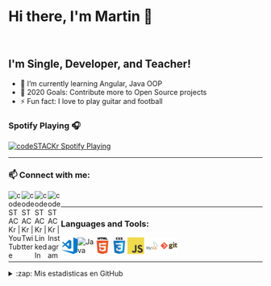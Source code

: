 # Hi there, I'm Martin 👋

<br />

## I'm Single, Developer, and Teacher!

- 🌱 I’m currently learning Angular, Java OOP
- 🥅 2020 Goals: Contribute more to Open Source projects
- ⚡ Fun fact: I love to play guitar and football

### Spotify Playing 🎧

[<img src="https://now-playing-codestackr.vercel.app/api/spotify-playing" alt="codeSTACKr Spotify Playing" width="350" />](https://open.spotify.com/user/nlod73n0n55c2n23g9ru894e9)

---

### 📫 Connect with me:

[<img align="left" alt="codeSTACKr | YouTube" width="26px" src="https://cdn.jsdelivr.net/npm/simple-icons@v3/icons/youtube.svg" />][youtube]
[<img align="left" alt="codeSTACKr | Twitter" width="26px" src="https://cdn.jsdelivr.net/npm/simple-icons@v3/icons/twitter.svg" />][twitter]
[<img align="left" alt="codeSTACKr | LinkedIn" width="26px" src="https://cdn.jsdelivr.net/npm/simple-icons@v3/icons/linkedin.svg" />][linkedin]
[<img align="left" alt="codeSTACKr | Instagram" width="26px" src="https://cdn.jsdelivr.net/npm/simple-icons@v3/icons/instagram.svg" />][instagram]

<br />

---

### Languages and Tools:

[<img align="left" alt="Visual Studio Code" width="33px" src="https://raw.githubusercontent.com/github/explore/80688e429a7d4ef2fca1e82350fe8e3517d3494d/topics/visual-studio-code/visual-studio-code.png" />][webdevplaylist]
<img  align="left" alt="Java" width="33px" src="https://cdn.jsdelivr.net/npm/programming-languages-logos/src/javascript/javascript.png">
[<img align="left" alt="HTML5" width="33px" src="https://raw.githubusercontent.com/github/explore/80688e429a7d4ef2fca1e82350fe8e3517d3494d/topics/html/html.png" />][webdevplaylist]
[<img align="left" alt="CSS3" width="33px" src="https://raw.githubusercontent.com/github/explore/80688e429a7d4ef2fca1e82350fe8e3517d3494d/topics/css/css.png" />][cssplaylist]
[<img align="left" alt="JavaScript" width="33px" src="https://raw.githubusercontent.com/github/explore/80688e429a7d4ef2fca1e82350fe8e3517d3494d/topics/javascript/javascript.png" />][jsplaylist]
[<img align="left" alt="MySQL" width="33px" src="https://raw.githubusercontent.com/github/explore/80688e429a7d4ef2fca1e82350fe8e3517d3494d/topics/mysql/mysql.png" />][webdevplaylist]
[<img align="left" alt="Git" width="33px" src="https://raw.githubusercontent.com/github/explore/80688e429a7d4ef2fca1e82350fe8e3517d3494d/topics/git/git.png" />][webdevplaylist]

<br />
<br />

---

<details>

  <summary>:zap: Mis estadisticas en GitHub</summary>

  <img align="left" alt="Mis estadisticas en GitHub" src="https://github-readme-stats.codestackr.vercel.app/api?username=martinignaciolopardo&hide_border=true" />

</details>

[website]: https://codeSTACKr.com
[course]: http://vsCodeHero.com
[twitter]: https://twitter.com/Tinchol2
[youtube]: https://youtube.com/user/tinchol1
[instagram]: https://www.instagram.com/martinlopardo
[linkedin]: https://www.linkedin.com/in/martin-ignacio-lopardo-53919619b
[webdevplaylist]: https://www.youtube.com/playlist?list=PLkwxH9e_vrAJ0WbEsFA9W3I1W-g_BTsbt
[jsplaylist]: https://www.youtube.com/playlist?list=PLkwxH9e_vrALRJKu7wfXby3MKeflhTu6B
[cssplaylist]: https://www.youtube.com/playlist?list=PLkwxH9e_vrALSdvZuEh6gqQdmDoDIoqz4
[reactplaylist]: https://www.youtube.com/playlist?list=PLkwxH9e_vrAK4TdffpxKY3QGyHCpxFcQ0